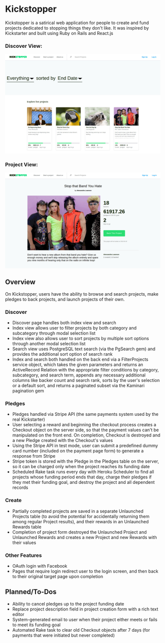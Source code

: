 # Kickstopper

Kickstopper is a satirical web application for people to create and fund projects dedicated to stopping things they don't like. It was inspired by Kickstarter and built using Ruby on Rails and React.js

### Discover View:

![alt text](https://github.com/zdg2102/Kickstopper/raw/master/app/assets/images/kickstopper_screenshot.jpg "Discover View")

### Project View:

![alt text](https://github.com/zdg2102/Kickstopper/raw/master/app/assets/images/kickstopper_project_screenshot.jpg "Project View")

## Overview

On Kickstopper, users have the ability to browse and search projects, make pledges to back projects, and launch projects of their own.

### Discover

* Discover page handles both index view and search
* Index view allows user to filter projects by both category and subcategory through modal selection list
* Index view also allows user to sort projects by multiple sort options through another modal selection list
* Search view uses PostgreSQL text search (via the PgSearch gem) and provides the additional sort option of search rank
* Index and search both handled on the back end via a FilterProjects service object, which takes the given parameters and returns an ActiveRecord Relation with the appropriate filter conditions by category, subcategory, and search term, appends any necessary additional columns like backer count and search rank, sorts by the user's selection or a default sort, and returns a paginated subset via the Kaminari pagination gem

### Pledges

* Pledges handled via Stripe API (the same payments system used by the real Kickstarter)
* User selecting a reward and beginning the checkout process creates a Checkout object on the server side, so that the payment values can't be manipulated on the front end. On completion, Checkout is destroyed and a new Pledge created with the Checkout's values
* Using the Stripe API in test mode, user can submit a predefined dummy card number (included on the payment page form) to generate a response from Stripe
* Stripe token is stored with the Pledge in the Pledges table on the server, so it can be charged only when the project reaches its funding date
* Scheduled Rake task runs every day with Heroku Scheduler to find all projects whose funding period ends that day, charge their pledges if they met their funding goal, and destroy the project and all dependent records

### Create

* Partially completed projects are saved in a separate Unlaunched Projects table (to avoid the potential for accidentally returning them among regular Project results), and their rewards in an Unlaunched Rewards table
* Completion of project form destroyed the Unlaunched Project and Unlaunched Rewards and creates a new Project and new Rewards with their values

### Other Features

* OAuth login with Facebook
* Pages that require login redirect user to the login screen, and then back to their original target page upon completion

## Planned/To-Dos

* Ability to cancel pledges up to the project funding date
* Replace project description field in project creation form with a rich text editor
* System-generated email to user when their project either meets or fails to meet its funding goal
* Automated Rake task to clear old Checkout objects after 7 days (for payments that were initiated but never completed)
